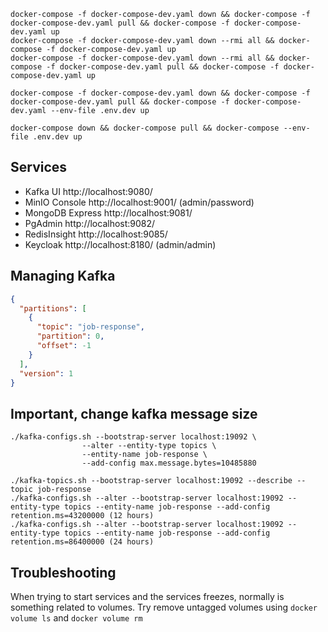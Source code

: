 ```shell
docker-compose -f docker-compose-dev.yaml down && docker-compose -f docker-compose-dev.yaml pull && docker-compose -f docker-compose-dev.yaml up
docker-compose -f docker-compose-dev.yaml down --rmi all && docker-compose -f docker-compose-dev.yaml up
docker-compose -f docker-compose-dev.yaml down --rmi all && docker-compose -f docker-compose-dev.yaml pull && docker-compose -f docker-compose-dev.yaml up
```

```shell
docker-compose -f docker-compose-dev.yaml down && docker-compose -f docker-compose-dev.yaml pull && docker-compose -f docker-compose-dev.yaml --env-file .env.dev up
```

```shell
docker-compose down && docker-compose pull && docker-compose --env-file .env.dev up
```

## Services
* Kafka UI http://localhost:9080/
* MinIO Console http://localhost:9001/ (admin/password)
* MongoDB Express http://localhost:9081/
* PgAdmin http://localhost:9082/
* RedisInsight http://localhost:9085/
* Keycloak http://localhost:8180/ (admin/admin)

## Managing Kafka
```json
{
  "partitions": [
    {
      "topic": "job-response",
      "partition": 0,
      "offset": -1
    }
  ],
  "version": 1
}
```

## Important, change kafka message size
```shell
./kafka-configs.sh --bootstrap-server localhost:19092 \
                --alter --entity-type topics \
                --entity-name job-response \
                --add-config max.message.bytes=10485880
```


```shell
./kafka-topics.sh --bootstrap-server localhost:19092 --describe --topic job-response
./kafka-configs.sh --alter --bootstrap-server localhost:19092 --entity-type topics --entity-name job-response --add-config retention.ms=43200000 (12 hours)
./kafka-configs.sh --alter --bootstrap-server localhost:19092 --entity-type topics --entity-name job-response --add-config retention.ms=86400000 (24 hours)
```

## Troubleshooting
When trying to start services and the services freezes, normally is something related to volumes. Try remove untagged volumes using `docker volume ls` and `docker volume rm`